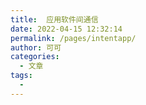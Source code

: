 ```yaml
---
title:  应用软件间通信
date: 2022-04-15 12:32:14
permalink: /pages/intentapp/
author: 可可
categories:
  - 文章
tags:
  - 
---
```

